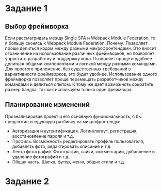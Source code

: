 # Задание 1
## Выбор фреймворка

Если рассматривать между Single SPA и Webpack Module Federation, то я большу сконясь к Webpack Module Federation.
Почему:
Позволяет проще делиться кодом между разными микрофронтендами. Это вносит ограничение на использование различных фреймворков, но позволяет упростить разработку и поддержку кода.
Позволяет проще и удобнее делиться общими компонентами и логикой между разными командами.
Для простого приложение, без существенных требований в вариативности фреймворков, это будет удобнее.
Использование одного фреймворка позволяет проще перемещать разработчиков между командами и делиться опытом.
К тому же дает возможноть сократить размер бандла, так как используем только один фреймворк.

## Планирование изменений
Проанализировав проект и его основную фунциональность, я бы предложил следующую разбивку на микрофронтенды:
- Авторизация и аутентификация. Логин/логаут, регистрация, восстановление пароля и т.д.
- Профиль. Возможность редактировать профиль пользователя, добавлять фото, редактировать описание и т.д.
- Лента фотографий. Фотографии, лайки, комментарии, добавление и удаление фотографий и т.д.
- Общая часть. Шапка, футер, меню, общие стили и т.д.


# Задание 2




